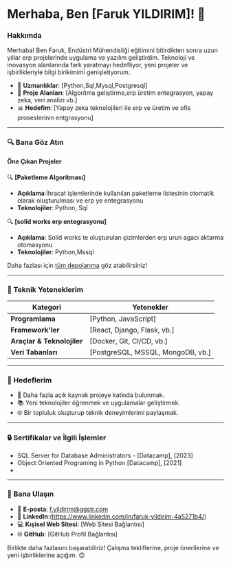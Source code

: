 # Merhaba, Ben [Faruk YILDIRIM]! 👋

### Hakkımda
Merhaba! Ben Faruk, Endüstri Mühendisliği eğitimini bitirdikten sonra uzun yıllar erp projelerinde uygulama ve yazılım geliştirdim.
 Teknoloji ve inovasyon alanlarında fark yaratmayı hedefliyor, yeni projeler ve işbirlikleriyle bilgi birikimimi genişletiyorum.

- 🔧 **Uzmanlıklar**: [Python,Sql,Mysql,Postgresql]
- 🎨 **Proje Alanları**: [Algoritma geliştirme,erp üretim entegrasyon, yapay zeka, veri analizi vb.]
- 📊 **Hedefim**: [Yapay zeka teknolojileri ile erp ve üretim ve ofis proseslerinin entgrasyonu]

---

### 🔍 Bana Göz Atın

#### Öne Çıkan Projeler

🔍 **[Paketleme Algoritması]**  
  
- **Açıklama**:İhracat işlemlerinde kullanılan paketleme listesinin otomatik olarak oluşturulması ve erp ye entegrasyonu
- **Teknolojiler**: Python, Sql

🔍 **[solid works erp entegrasyonu]**  
 
- **Açıklama**: Solid works te oluşturulan çizimlerden erp urun agacı aktarma otomasyonu
- **Teknolojiler**: Python,Mssql

Daha fazlası için [tüm depolarıma](https://github.com/kullanici-adiniz?tab=repositories) göz atabilirsiniz!

---

### 🎨 Teknik Yeteneklerim

| **Kategori**       | **Yetenekler**                                  |
|---------------------|-----------------------------------------------|
| **Programlama**    | [Python, JavaScript]                 |
| **Framework'ler**  | [React, Django, Flask, vb.]                   |
| **Araçlar & Teknolojiler** | [Docker, Git, CI/CD, vb.]                   |
| **Veri Tabanları**   | [PostgreSQL, MSSQL, MongoDB, vb.]           |

---

### 🚀 Hedeflerim

- 🎨 Daha fazla açık kaynak projeye katkıda bulunmak.
- 📚 Yeni teknolojiler öğrenmek ve uygulamalar geliştirmek.
- 🌐 Bir topluluk oluşturup teknik deneyimlerimi paylaşmak.

---

### 🔒 Sertifikalar ve İlgili İşlemler

- SQL Server for Database Administrators - [Datacamp], [2023]
- Object Oriented Programing in Python [Datacamp], [2021]
- 

---

### 📢 Bana Ulaşın

- 📧 **E-posta**: f.yildirim@ggstr.com
- 👤 **LinkedIn**:(https://www.linkedin.com/in/faruk-yildirim-4a5271b4/)
- 💻 **Kışisel Web Sitesi**: [Web Sitesi Bağlantısı]
- 🌐 **GitHub**: [GitHub Profil Bağlantısı]

Birlikte daha fazlasını başarabiliriz! Çalışma tekliflerine, proje önerilerine ve yeni işbirliklerine açığım. 😊

